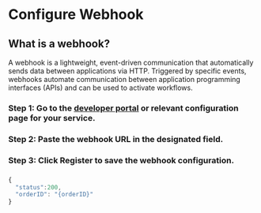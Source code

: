 # Configure Webhook

## What is a webhook?

A webhook is a lightweight, event-driven communication that automatically sends data between applications via HTTP. Triggered by specific events, webhooks automate communication between application programming interfaces (APIs) and can be used to activate workflows.

### Step 1: Go to the **[developer portal](https://pointer.io.vn/webhook)** or relevant configuration page for your service.

### Step 2: Paste the webhook URL in the designated field.

### Step 3: Click Register to save the webhook configuration.

###

```typescript title="Data received after the user’s payment. "
{
  "status":200,
  "orderID": "{orderID}"
}
```
